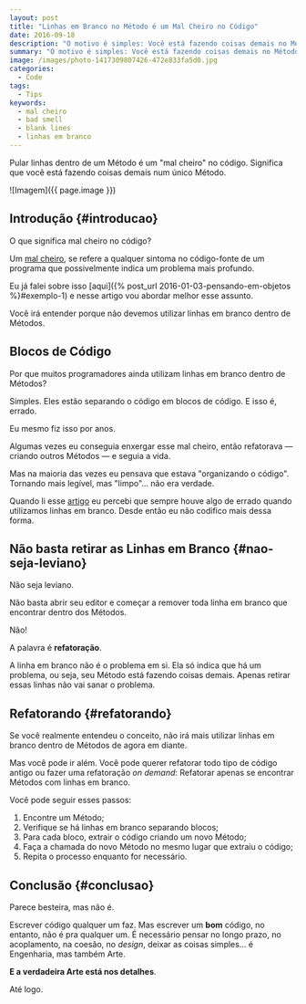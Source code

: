 ```yaml
---
layout: post
title: "Linhas em Branco no Método é um Mal Cheiro no Código"
date: 2016-09-18
description: "O motivo é simples: Você está fazendo coisas demais no Método."
summary: "O motivo é simples: Você está fazendo coisas demais no Método."
image: /images/photo-1417309807426-472e833fa5d0.jpg
categories: 
  - Code
tags:
  - Tips
keywords:
  - mal cheiro
  - bad smell
  - blank lines
  - linhas em branco
--- 
```


Pular linhas dentro de um Método é um "mal cheiro"
no código. Significa que você está fazendo coisas 
demais num único Método.

<!--more-->

![Imagem]({{ page.image }})

## Introdução {#introducao}

O que significa mal cheiro no código?

Um [mal cheiro](https://en.wikipedia.org/wiki/Code_smell),
se refere a qualquer sintoma no código-fonte 
de um programa que possivelmente indica um problema 
mais profundo.

Eu já falei sobre isso
[aqui]({% post_url 2016-01-03-pensando-em-objetos %}#exemplo-1)
e nesse artigo vou abordar melhor esse assunto.

Você irá entender porque não devemos utilizar 
linhas em branco dentro de Métodos.

## Blocos de Código

Por que muitos programadores ainda utilizam linhas em
branco dentro de Métodos?

Simples. Eles estão separando o código em 
blocos de código. E isso é, errado.

Eu mesmo fiz isso por anos. 

Algumas vezes eu conseguia enxergar esse mal cheiro, então 
refatorava — criando outros Métodos — e seguia a vida. 
Mas na maioria das vezes eu pensava que estava "organizando o código".
Tornando mais legível, mas "limpo"... não era verdade.

Quando li esse
[artigo](http://www.yegor256.com/2014/11/03/empty-line-code-smell.html)
eu percebi que sempre houve algo de errado quando 
utilizamos linhas em branco. Desde então eu não codifico
mais dessa forma.

## Não basta retirar as Linhas em Branco {#nao-seja-leviano}

Não seja leviano.

Não basta abrir seu editor e começar a remover toda
linha em branco que encontrar dentro dos Métodos. 

Não!

A palavra é **refatoração**.

A linha em branco não é o problema em si. 
Ela só indica que há um problema, ou seja, seu Método 
está fazendo coisas demais. Apenas retirar essas linhas 
não vai sanar o problema.

## Refatorando {#refatorando}

Se você realmente entendeu o conceito, não irá mais utilizar
linhas em branco dentro de Métodos de agora em diante.

Mas você pode ir além. Você pode querer refatorar todo tipo
de código antigo ou fazer uma refatoração *on demand*:
Refatorar apenas se encontrar Métodos com linhas em branco.

Você pode seguir esses passos:

  1. Encontre um Método;
  2. Verifique se há linhas em branco separando blocos;
  3. Para cada bloco, extrair o código criando um novo Método;
  4. Faça a chamada do novo Método no mesmo lugar que extraiu
  o código;
  5. Repita o processo enquanto for necessário.

## Conclusão {#conclusao}

Parece besteira, mas não é.

Escrever código qualquer um faz. Mas escrever um **bom** código, 
no entanto, não é pra qualquer um. É necessário pensar no
longo prazo, no acoplamento, na coesão, no *design*, deixar 
as coisas simples... é Engenharia, mas também Arte.

**E a verdadeira Arte está nos detalhes**.

Até logo.